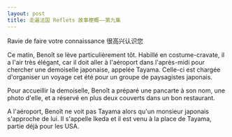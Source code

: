 ```yaml
---
layout: post
title: 走遍法国 Reflets 故事梗概——第九集
---
```


<p>Ravie de faire votre connaissance 很高兴认识您</p>
<p>Ce matin, Benoît se lève particulièrement tôt. Habillé en costume-cravate, il a l&#39;air très élégant, car il doit aller à l&#39;aéroport dans l&#39;après-midi pour chercher une demoiselle japonaise, appelée Tayama. Celle-ci est chargée d&#39;organiser un voyage cet été pour un groupe de paysagistes japonais.</p>
<p>Pour accueillir la demoiselle, Benoît a préparé une pancarte à son nom, une photo d&#39;elle, et a réservé en plus deux couverts dans un bon restaurant.</p>
<p>A l&#39;aéroport, Benoît ne voit pas Tayama alors qu&#39;un monsieur japonais s&#39;approche de lui. Il s&#39;appelle Ikeda et il est venu à la place de Tayama, partie déjà pour les USA.</p>
